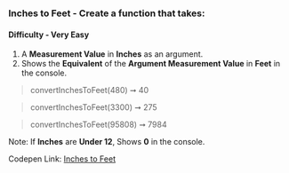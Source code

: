 ### Inches to Feet - Create a function that takes:

#### Difficulty - Very Easy

1. A **Measurement Value** in **Inches** as an argument. 
1. Shows the **Equivalent** of the **Argument Measurement Value** in **Feet** in the console.

> convertInchesToFeet(480) ➞ 40 

> convertInchesToFeet(3300) ➞ 275

> convertInchesToFeet(95808) ➞ 7984

Note: If **Inches** are **Under 12**, Shows **0** in the console. 

Codepen Link: [Inches to Feet](https://codepen.io/javascriptstudent/pen/XWKxLrV)